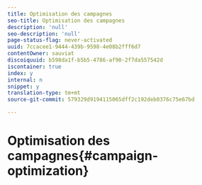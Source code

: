 ```yaml
---
title: Optimisation des campagnes
seo-title: Optimisation des campagnes
description: 'null'
seo-description: 'null'
page-status-flag: never-activated
uuid: 7ccacee1-9444-439b-9598-4e08b2fff6d7
contentOwner: sauviat
discoiquuid: b598da1f-b5b5-4786-af90-2f7da557542d
iscontainer: true
index: y
internal: n
snippet: y
translation-type: tm+mt
source-git-commit: 579329d9194115065dff2c192deb0376c75e67bd

---
```



# Optimisation des campagnes{#campaign-optimization}

